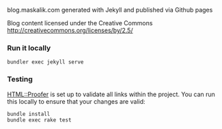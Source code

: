 blog.maskalik.com generated with Jekyll and published via Github pages

Blog content licensed under the Creative Commons http://creativecommons.org/licenses/by/2.5/


### Run it locally

```shell
bundler exec jekyll serve
```

### Testing

[HTML::Proofer](https://github.com/gjtorikian/html-proofer) is set up to validate all links within the project.  You can run this locally to ensure that your changes are valid:

```shell
bundle install
bundle exec rake test
```
